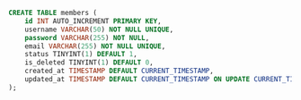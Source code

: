 ```sqlCREATE TABLE members (    id INT AUTO_INCREMENT PRIMARY KEY,    username VARCHAR(50) NOT NULL UNIQUE,    password VARCHAR(255) NOT NULL,    email VARCHAR(255) NOT NULL UNIQUE,    status TINYINT(1) DEFAULT 1,    is_deleted TINYINT(1) DEFAULT 0,    created_at TIMESTAMP DEFAULT CURRENT_TIMESTAMP,    updated_at TIMESTAMP DEFAULT CURRENT_TIMESTAMP ON UPDATE CURRENT_TIMESTAMP);```